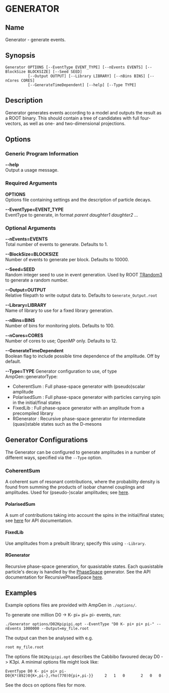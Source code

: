 # GENERATOR

## Name
Generator - generate events.

## Synopsis
    Generator OPTIONS [--EventType EVENT_TYPE] [--nEvents EVENTS] [--BlockSize BLOCKSIZE] [--Seed SEED]
              [--Output OUTPUT] [--Library LIBRARY] [--nBins BINS] [--nCores CORES]
              [--GenerateTimeDependent] [--help] [--Type TYPE]

## Description
Generator generates events according to a model and outputs the result as a ROOT binary. This should contain a tree
of candidates with full four-vectors, as well as one- and two-dimensional projections.

## Options
### Generic Program Information
**--help**  
Output a usage message.

### Required Arguments
**OPTIONS**  
Options file containing settings and the description of particle decays.

**--EventType=EVENT_TYPE**  
EventType to generate, in format *parent daughter1 daughter2 ...*

### Optional Arguments
**--nEvents=EVENTS**  
Total number of events to generate. Defaults to 1.

**--BlockSize=BLOCKSIZE**  
Number of events to generate per block. Defaults to 10000.

**--Seed=SEED**  
Random integer seed to use in event generation. Used by ROOT [TRandom3](https://root.cern.ch/doc/master/classTRandom3.html)
to generate a random number.

**--Output=OUTPUT**  
Relative filepath to write output data to. Defaults to `Generate_Output.root`

**--Library=LIBRARY**  
Name of library to use for a fixed library generation.

**--nBins=BINS**  
Number of bins for monitoring plots. Defaults to 100.

**--nCores=CORES**  
Number of cores to use; OpenMP only. Defaults to 12.

**--GenerateTimeDependent**  
Boolean flag to include possible time dependence of the amplitude. Off by default.

**--Type=TYPE**
Generator configuration to use, of type AmpGen::generatorType:
* CoherentSum  : Full phase-space generator with (pseudo)scalar amplitude
* PolarisedSum : Full phase-space generator with particles carrying spin in the initial/final states
* FixedLib     : Full phase-space generator with an amplitude from a precompiled library
* RGenerator   : Recursive phase-space generator for intermediate (quasi)stable states such as the D-mesons

## Generator Configurations
The Generator can be configured to generate amplitudes in a number of different ways, specified via the `--Type` option.

### CoherentSum
A coherent sum of resonant contributions, where the probability density is found from summing the products of isobar
channel couplings and amplitudes. Used for (pseudo-)scalar amplitudes; see [here](https://goofit.github.io/AmpGen/d1/d91/class_amp_gen_1_1_coherent_sum.html).

#### PolarisedSum
A sum of contributions taking into account the spins in the initial/final states; see [here](https://goofit.github.io/AmpGen/d4/d31/class_amp_gen_1_1_polarised_sum.html#abec291964694d5a25040f22e5188b464)
for API documentation.

#### FixedLib
Use amplitudes from a prebuilt library; specify this using `--Library`.

#### RGenerator
Recursive phase-space generation, for quasistable states. Each quasistable particle's decay is handled by the
[PhaseSpace](https://goofit.github.io/AmpGen/d6/d53/class_amp_gen_1_1_phase_space.html) generator. See the API
documentation for RecursivePhaseSpace [here](https://goofit.github.io/AmpGen/dd/daf/class_amp_gen_1_1_recursive_phase_space.html).

## Examples
Example options files are provided with AmpGen in `./options/`.

To generate one million D0 -> K- pi+ pi+ pi- events, run:
```
./Generator options/D02Kpipipi.opt --EventType "D0 K- pi+ pi+ pi-" --nEvents 1000000 --Output=my_file.root
```
The output can then be analysed with e.g.
```
root my_file.root  
```
The options file `D02Kpipipi.opt` describes the Cabbibo favoured decay D0 -> K3pi. A minimal options file might look like:
```
EventType D0 K- pi+ pi+ pi-
D0{K*(892)0{K+,pi-},rho(770)0{pi+,pi-}}     2   1   0       2   0   0
```
See the docs on options files for more.

